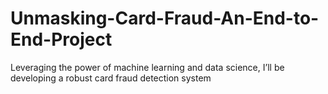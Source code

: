 # Unmasking-Card-Fraud-An-End-to-End-Project
Leveraging the power of machine learning and data science, I’ll be developing a robust card fraud detection system
